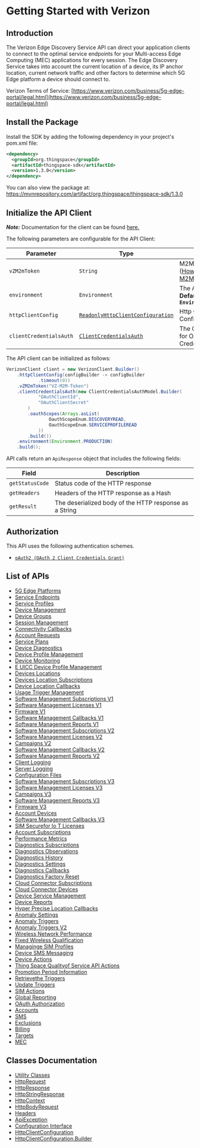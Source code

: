 
# Getting Started with Verizon

## Introduction

The Verizon Edge Discovery Service API can direct your application clients to connect to the optimal service endpoints for your Multi-access Edge Computing (MEC) applications for every session. The Edge Discovery Service takes into account the current location of a device, its IP anchor location, current network traffic and other factors to determine which 5G Edge platform a device should connect to.

Verizon Terms of Service: [https://www.verizon.com/business/5g-edge-portal/legal.html](https://www.verizon.com/business/5g-edge-portal/legal.html)

## Install the Package

Install the SDK by adding the following dependency in your project's pom.xml file:

```xml
<dependency>
  <groupId>org.thingspace</groupId>
  <artifactId>thingspace-sdk</artifactId>
  <version>1.3.0</version>
</dependency>
```

You can also view the package at:
https://mvnrepository.com/artifact/org.thingspace/thingspace-sdk/1.3.0

## Initialize the API Client

**_Note:_** Documentation for the client can be found [here.](https://www.github.com/itsAdee/thingspacejava/tree/1.3.0/doc/client.md)

The following parameters are configurable for the API Client:

| Parameter | Type | Description |
|  --- | --- | --- |
| `vZM2mToken` | `String` | M2M Session Token ([How to generate an M2M session token?](page:getting-started/5g-edge-developer-creds-token#obtaining-a-vz-m2m-session-token-programmatically)) |
| `environment` | `Environment` | The API environment. <br> **Default: `Environment.PRODUCTION`** |
| `httpClientConfig` | [`ReadonlyHttpClientConfiguration`](https://www.github.com/itsAdee/thingspacejava/tree/1.3.0/doc/http-client-configuration.md) | Http Client Configuration instance. |
| `clientCredentialsAuth` | [`ClientCredentialsAuth`](https://www.github.com/itsAdee/thingspacejava/tree/1.3.0/doc/$a/https://www.github.com/itsAdee/thingspacejava/tree/1.3.0/oauth-2-client-credentials-grant.md) | The Credentials Setter for OAuth 2 Client Credentials Grant |

The API client can be initialized as follows:

```java
VerizonClient client = new VerizonClient.Builder()
    .httpClientConfig(configBuilder -> configBuilder
            .timeout(0))
    .vZM2mToken("VZ-M2M-Token")
    .clientCredentialsAuth(new ClientCredentialsAuthModel.Builder(
            "OAuthClientId",
            "OAuthClientSecret"
        )
        .oauthScopes(Arrays.asList(
                OauthScopeEnum.DISCOVERYREAD,
                OauthScopeEnum.SERVICEPROFILEREAD
            ))
        .build())
    .environment(Environment.PRODUCTION)
    .build();
```

API calls return an `ApiResponse` object that includes the following fields:

| Field | Description |
|  --- | --- |
| `getStatusCode` | Status code of the HTTP response |
| `getHeaders` | Headers of the HTTP response as a Hash |
| `getResult` | The deserialized body of the HTTP response as a String |

## Authorization

This API uses the following authentication schemes.

* [`oAuth2 (OAuth 2 Client Credentials Grant)`](https://www.github.com/itsAdee/thingspacejava/tree/1.3.0/doc/$a/https://www.github.com/itsAdee/thingspacejava/tree/1.3.0/oauth-2-client-credentials-grant.md)

## List of APIs

* [5G Edge Platforms](https://www.github.com/itsAdee/thingspacejava/tree/1.3.0/doc/controllers/5g-edge-platforms.md)
* [Service Endpoints](https://www.github.com/itsAdee/thingspacejava/tree/1.3.0/doc/controllers/service-endpoints.md)
* [Service Profiles](https://www.github.com/itsAdee/thingspacejava/tree/1.3.0/doc/controllers/service-profiles.md)
* [Device Management](https://www.github.com/itsAdee/thingspacejava/tree/1.3.0/doc/controllers/device-management.md)
* [Device Groups](https://www.github.com/itsAdee/thingspacejava/tree/1.3.0/doc/controllers/device-groups.md)
* [Session Management](https://www.github.com/itsAdee/thingspacejava/tree/1.3.0/doc/controllers/session-management.md)
* [Connectivity Callbacks](https://www.github.com/itsAdee/thingspacejava/tree/1.3.0/doc/controllers/connectivity-callbacks.md)
* [Account Requests](https://www.github.com/itsAdee/thingspacejava/tree/1.3.0/doc/controllers/account-requests.md)
* [Service Plans](https://www.github.com/itsAdee/thingspacejava/tree/1.3.0/doc/controllers/service-plans.md)
* [Device Diagnostics](https://www.github.com/itsAdee/thingspacejava/tree/1.3.0/doc/controllers/device-diagnostics.md)
* [Device Profile Management](https://www.github.com/itsAdee/thingspacejava/tree/1.3.0/doc/controllers/device-profile-management.md)
* [Device Monitoring](https://www.github.com/itsAdee/thingspacejava/tree/1.3.0/doc/controllers/device-monitoring.md)
* [E UICC Device Profile Management](https://www.github.com/itsAdee/thingspacejava/tree/1.3.0/doc/controllers/e-uicc-device-profile-management.md)
* [Devices Locations](https://www.github.com/itsAdee/thingspacejava/tree/1.3.0/doc/controllers/devices-locations.md)
* [Devices Location Subscriptions](https://www.github.com/itsAdee/thingspacejava/tree/1.3.0/doc/controllers/devices-location-subscriptions.md)
* [Device Location Callbacks](https://www.github.com/itsAdee/thingspacejava/tree/1.3.0/doc/controllers/device-location-callbacks.md)
* [Usage Trigger Management](https://www.github.com/itsAdee/thingspacejava/tree/1.3.0/doc/controllers/usage-trigger-management.md)
* [Software Management Subscriptions V1](https://www.github.com/itsAdee/thingspacejava/tree/1.3.0/doc/controllers/software-management-subscriptions-v1.md)
* [Software Management Licenses V1](https://www.github.com/itsAdee/thingspacejava/tree/1.3.0/doc/controllers/software-management-licenses-v1.md)
* [Firmware V1](https://www.github.com/itsAdee/thingspacejava/tree/1.3.0/doc/controllers/firmware-v1.md)
* [Software Management Callbacks V1](https://www.github.com/itsAdee/thingspacejava/tree/1.3.0/doc/controllers/software-management-callbacks-v1.md)
* [Software Management Reports V1](https://www.github.com/itsAdee/thingspacejava/tree/1.3.0/doc/controllers/software-management-reports-v1.md)
* [Software Management Subscriptions V2](https://www.github.com/itsAdee/thingspacejava/tree/1.3.0/doc/controllers/software-management-subscriptions-v2.md)
* [Software Management Licenses V2](https://www.github.com/itsAdee/thingspacejava/tree/1.3.0/doc/controllers/software-management-licenses-v2.md)
* [Campaigns V2](https://www.github.com/itsAdee/thingspacejava/tree/1.3.0/doc/controllers/campaigns-v2.md)
* [Software Management Callbacks V2](https://www.github.com/itsAdee/thingspacejava/tree/1.3.0/doc/controllers/software-management-callbacks-v2.md)
* [Software Management Reports V2](https://www.github.com/itsAdee/thingspacejava/tree/1.3.0/doc/controllers/software-management-reports-v2.md)
* [Client Logging](https://www.github.com/itsAdee/thingspacejava/tree/1.3.0/doc/controllers/client-logging.md)
* [Server Logging](https://www.github.com/itsAdee/thingspacejava/tree/1.3.0/doc/controllers/server-logging.md)
* [Configuration Files](https://www.github.com/itsAdee/thingspacejava/tree/1.3.0/doc/controllers/configuration-files.md)
* [Software Management Subscriptions V3](https://www.github.com/itsAdee/thingspacejava/tree/1.3.0/doc/controllers/software-management-subscriptions-v3.md)
* [Software Management Licenses V3](https://www.github.com/itsAdee/thingspacejava/tree/1.3.0/doc/controllers/software-management-licenses-v3.md)
* [Campaigns V3](https://www.github.com/itsAdee/thingspacejava/tree/1.3.0/doc/controllers/campaigns-v3.md)
* [Software Management Reports V3](https://www.github.com/itsAdee/thingspacejava/tree/1.3.0/doc/controllers/software-management-reports-v3.md)
* [Firmware V3](https://www.github.com/itsAdee/thingspacejava/tree/1.3.0/doc/controllers/firmware-v3.md)
* [Account Devices](https://www.github.com/itsAdee/thingspacejava/tree/1.3.0/doc/controllers/account-devices.md)
* [Software Management Callbacks V3](https://www.github.com/itsAdee/thingspacejava/tree/1.3.0/doc/controllers/software-management-callbacks-v3.md)
* [SIM Securefor Io T Licenses](https://www.github.com/itsAdee/thingspacejava/tree/1.3.0/doc/controllers/sim-securefor-io-t-licenses.md)
* [Account Subscriptions](https://www.github.com/itsAdee/thingspacejava/tree/1.3.0/doc/controllers/account-subscriptions.md)
* [Performance Metrics](https://www.github.com/itsAdee/thingspacejava/tree/1.3.0/doc/controllers/performance-metrics.md)
* [Diagnostics Subscriptions](https://www.github.com/itsAdee/thingspacejava/tree/1.3.0/doc/controllers/diagnostics-subscriptions.md)
* [Diagnostics Observations](https://www.github.com/itsAdee/thingspacejava/tree/1.3.0/doc/controllers/diagnostics-observations.md)
* [Diagnostics History](https://www.github.com/itsAdee/thingspacejava/tree/1.3.0/doc/controllers/diagnostics-history.md)
* [Diagnostics Settings](https://www.github.com/itsAdee/thingspacejava/tree/1.3.0/doc/controllers/diagnostics-settings.md)
* [Diagnostics Callbacks](https://www.github.com/itsAdee/thingspacejava/tree/1.3.0/doc/controllers/diagnostics-callbacks.md)
* [Diagnostics Factory Reset](https://www.github.com/itsAdee/thingspacejava/tree/1.3.0/doc/controllers/diagnostics-factory-reset.md)
* [Cloud Connector Subscriptions](https://www.github.com/itsAdee/thingspacejava/tree/1.3.0/doc/controllers/cloud-connector-subscriptions.md)
* [Cloud Connector Devices](https://www.github.com/itsAdee/thingspacejava/tree/1.3.0/doc/controllers/cloud-connector-devices.md)
* [Device Service Management](https://www.github.com/itsAdee/thingspacejava/tree/1.3.0/doc/controllers/device-service-management.md)
* [Device Reports](https://www.github.com/itsAdee/thingspacejava/tree/1.3.0/doc/controllers/device-reports.md)
* [Hyper Precise Location Callbacks](https://www.github.com/itsAdee/thingspacejava/tree/1.3.0/doc/controllers/hyper-precise-location-callbacks.md)
* [Anomaly Settings](https://www.github.com/itsAdee/thingspacejava/tree/1.3.0/doc/controllers/anomaly-settings.md)
* [Anomaly Triggers](https://www.github.com/itsAdee/thingspacejava/tree/1.3.0/doc/controllers/anomaly-triggers.md)
* [Anomaly Triggers V2](https://www.github.com/itsAdee/thingspacejava/tree/1.3.0/doc/controllers/anomaly-triggers-v2.md)
* [Wireless Network Performance](https://www.github.com/itsAdee/thingspacejava/tree/1.3.0/doc/controllers/wireless-network-performance.md)
* [Fixed Wireless Qualification](https://www.github.com/itsAdee/thingspacejava/tree/1.3.0/doc/controllers/fixed-wireless-qualification.md)
* [Managinge SIM Profiles](https://www.github.com/itsAdee/thingspacejava/tree/1.3.0/doc/controllers/managinge-sim-profiles.md)
* [Device SMS Messaging](https://www.github.com/itsAdee/thingspacejava/tree/1.3.0/doc/controllers/device-sms-messaging.md)
* [Device Actions](https://www.github.com/itsAdee/thingspacejava/tree/1.3.0/doc/controllers/device-actions.md)
* [Thing Space Qualityof Service API Actions](https://www.github.com/itsAdee/thingspacejava/tree/1.3.0/doc/controllers/thing-space-qualityof-service-api-actions.md)
* [Promotion Period Information](https://www.github.com/itsAdee/thingspacejava/tree/1.3.0/doc/controllers/promotion-period-information.md)
* [Retrievethe Triggers](https://www.github.com/itsAdee/thingspacejava/tree/1.3.0/doc/controllers/retrievethe-triggers.md)
* [Update Triggers](https://www.github.com/itsAdee/thingspacejava/tree/1.3.0/doc/controllers/update-triggers.md)
* [SIM Actions](https://www.github.com/itsAdee/thingspacejava/tree/1.3.0/doc/controllers/sim-actions.md)
* [Global Reporting](https://www.github.com/itsAdee/thingspacejava/tree/1.3.0/doc/controllers/global-reporting.md)
* [OAuth Authorization](https://www.github.com/itsAdee/thingspacejava/tree/1.3.0/doc/controllers/oauth-authorization.md)
* [Accounts](https://www.github.com/itsAdee/thingspacejava/tree/1.3.0/doc/controllers/accounts.md)
* [SMS](https://www.github.com/itsAdee/thingspacejava/tree/1.3.0/doc/controllers/sms.md)
* [Exclusions](https://www.github.com/itsAdee/thingspacejava/tree/1.3.0/doc/controllers/exclusions.md)
* [Billing](https://www.github.com/itsAdee/thingspacejava/tree/1.3.0/doc/controllers/billing.md)
* [Targets](https://www.github.com/itsAdee/thingspacejava/tree/1.3.0/doc/controllers/targets.md)
* [MEC](https://www.github.com/itsAdee/thingspacejava/tree/1.3.0/doc/controllers/mec.md)

## Classes Documentation

* [Utility Classes](https://www.github.com/itsAdee/thingspacejava/tree/1.3.0/doc/utility-classes.md)
* [HttpRequest](https://www.github.com/itsAdee/thingspacejava/tree/1.3.0/doc/http-request.md)
* [HttpResponse](https://www.github.com/itsAdee/thingspacejava/tree/1.3.0/doc/http-response.md)
* [HttpStringResponse](https://www.github.com/itsAdee/thingspacejava/tree/1.3.0/doc/http-string-response.md)
* [HttpContext](https://www.github.com/itsAdee/thingspacejava/tree/1.3.0/doc/http-context.md)
* [HttpBodyRequest](https://www.github.com/itsAdee/thingspacejava/tree/1.3.0/doc/http-body-request.md)
* [Headers](https://www.github.com/itsAdee/thingspacejava/tree/1.3.0/doc/headers.md)
* [ApiException](https://www.github.com/itsAdee/thingspacejava/tree/1.3.0/doc/api-exception.md)
* [Configuration Interface](https://www.github.com/itsAdee/thingspacejava/tree/1.3.0/doc/configuration-interface.md)
* [HttpClientConfiguration](https://www.github.com/itsAdee/thingspacejava/tree/1.3.0/doc/http-client-configuration.md)
* [HttpClientConfiguration.Builder](https://www.github.com/itsAdee/thingspacejava/tree/1.3.0/doc/http-client-configuration-builder.md)

